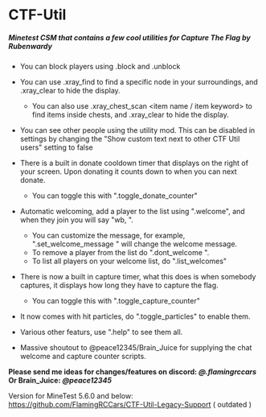 # CTF-Util
##### _Minetest CSM that contains a few cool utilities for Capture The Flag by Rubenwardy_


 - You can block players using .block and .unblock

 - You can use .xray_find <node name> to find a specific node in your surroundings, and .xray_clear to hide the display.
   - You can also use .xray_chest_scan <item name / item keyword> to find items inside chests, and .xray_clear to hide the display.
 
 - You can see other people using the utility mod. This can be disabled in settings by changing the "Show custom text next to other CTF Util users" setting to false

 - There is a built in donate cooldown timer that displays on the right of your screen. Upon donating it counts down to when you can next donate.
   - You can toggle this with ".toggle_donate_counter"

 - Automatic welcoming, add a player to the list using ".welcome", and when they join you will say "wb, <name>".
   - You can customize the message, for example, ".set_welcome_message <name> <message>" will change the welcome message.
   - To remove a player from the list do ".dont_welcome <name>".
   - To list all players on your welcome list, do ".list_welcomes"

 - There is now a built in capture timer, what this does is when somebody captures, it displays how long they have to capture the flag.
   - You can toggle this with ".toggle_capture_counter"

 - It now comes with hit particles, do ".toggle_particles" to enable them.

 - Various other featurs, use ".help" to see them all.

 - Massive shoutout to @peace12345/Brain_Juice for supplying the chat welcome and capture counter scripts. 

 **Please send me ideas for changes/features on discord: *@.flamingrccars***
 **Or Brain_Juice: *@peace12345***

Version for MineTest 5.6.0 and below: https://github.com/FlamingRCCars/CTF-Util-Legacy-Support ( outdated )
